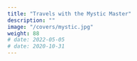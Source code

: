 ```yaml
---
title: "Travels with the Mystic Master"
description: ""
image: "/covers/mystic.jpg"
weight: 88
# date: 2022-05-05
# date: 2020-10-31
---
```


